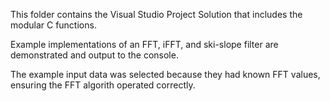 This folder contains the Visual Studio Project Solution that includes the modular C functions.

Example implementations of an FFT, iFFT, and ski-slope filter 
are demonstrated and output to the console.

The example input data was selected because they had known FFT values,
ensuring the FFT algorith operated correctly.

